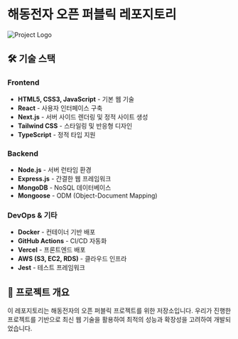 # 해동전자 오픈 퍼블릭 레포지토리

![Project Logo]([https://via.placeholder.com/800x400?text=Project+Image](https://github.com/hoonZeee/Haedong-dcos/blob/main/%E1%84%89%E1%85%B3%E1%84%8F%E1%85%B3%E1%84%85%E1%85%B5%E1%86%AB%E1%84%89%E1%85%A3%E1%86%BA%202025-01-29%20%E1%84%8B%E1%85%A9%E1%84%92%E1%85%AE%2011.10.58.png))  

## 🛠 기술 스택

### Frontend
- **HTML5, CSS3, JavaScript** - 기본 웹 기술
- **React** - 사용자 인터페이스 구축
- **Next.js** - 서버 사이드 렌더링 및 정적 사이트 생성
- **Tailwind CSS** - 스타일링 및 반응형 디자인
- **TypeScript** - 정적 타입 지원

### Backend
- **Node.js** - 서버 런타임 환경
- **Express.js** - 간결한 웹 프레임워크
- **MongoDB** - NoSQL 데이터베이스
- **Mongoose** - ODM (Object-Document Mapping)

### DevOps & 기타
- **Docker** - 컨테이너 기반 배포
- **GitHub Actions** - CI/CD 자동화
- **Vercel** - 프론트엔드 배포
- **AWS (S3, EC2, RDS)** - 클라우드 인프라
- **Jest** - 테스트 프레임워크

## 📄 프로젝트 개요
이 레포지토리는 해동전자의 오픈 퍼블릭 프로젝트를 위한 저장소입니다. 우리가 진행한 프로젝트를 기반으로 최신 웹 기술을 활용하여 최적의 성능과 확장성을 고려하여 개발되었습니다.

